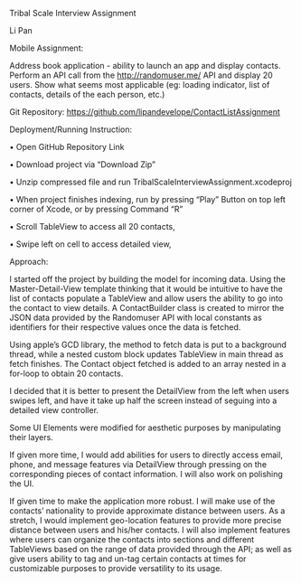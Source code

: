 Tribal Scale Interview Assignment

Li Pan

Mobile Assignment:

Address book application - ability to launch an app and display contacts. Perform an API call from the http://randomuser.me/ API and display 20 users. Show what seems most applicable (eg: loading indicator, list of contacts, details of the each person, etc.)

Git Repository: https://github.com/lipandevelope/ContactListAssignment

Deployment/Running Instruction: 

•	Open GitHub Repository Link

•	Download project via “Download Zip”

•	Unzip compressed file and run TribalScaleInterviewAssignment.xcodeproj

•	When project finishes indexing, run by pressing “Play” Button on top left corner of Xcode, or by pressing Command “R”

•	Scroll TableView to access all 20 contacts,

•	Swipe left on cell to access detailed view,

Approach:

I started off the project by building the model for incoming data. Using the Master-Detail-View template thinking that it would be intuitive to have the list of contacts populate a TableView and allow users the ability to go into the contact to view details. A ContactBuilder class is created to mirror the JSON data provided by the Randomuser API with local constants as identifiers for their respective values once the data is fetched.

Using apple’s GCD library, the method to fetch data is put to a background thread, while a nested custom block updates TableView in main thread as fetch finishes. The Contact object fetched is added to an array nested in a for-loop to obtain 20 contacts.

I decided that it is better to present the DetailView from the left when users swipes left, and have it take up half the screen instead of seguing into a detailed view controller.

Some UI Elements were modified for aesthetic purposes by manipulating their layers.

If given more time, I would add abilities for users to directly access email, phone, and message features via DetailView through pressing on the corresponding pieces of contact information. I will also work on polishing the UI.

If given time to make the application more robust. I will make use of the contacts’ nationality to provide approximate distance between users. As a stretch, I would implement geo-location features to provide more precise distance between users and his/her contacts. I will also implement features where users can organize the contacts into sections and different TableViews based on the range of data provided through the API; as well as give users ability to tag and un-tag certain contacts at times for customizable purposes to provide versatility to its usage.
